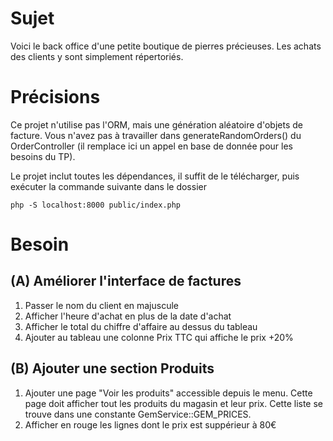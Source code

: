 # Sujet
Voici le back office d'une petite boutique de pierres précieuses. 
Les achats des clients y sont simplement répertoriés. 


# Précisions

Ce projet n'utilise pas l'ORM, mais une génération aléatoire d'objets de facture.
Vous n'avez pas à travailler dans generateRandomOrders() du OrderController (il remplace ici un appel en base de donnée pour les besoins du TP).

Le projet inclut toutes les dépendances, il suffit de le télécharger, puis exécuter la commande suivante dans le dossier

`php -S localhost:8000 public/index.php`

# Besoin

## (A) Améliorer l'interface de factures
1. Passer le nom du client en majuscule
2. Afficher l'heure d'achat en plus de la date d'achat
3. Afficher le total du chiffre d'affaire au dessus du tableau
4. Ajouter au tableau une colonne Prix TTC qui affiche le prix +20%

## (B) Ajouter une section Produits
1. Ajouter une page "Voir les produits" accessible depuis le menu. Cette page doit afficher tout les produits du magasin et leur prix. Cette liste se trouve dans une constante GemService::GEM_PRICES.
2. Afficher en rouge les lignes dont le prix est suppérieur à 80€